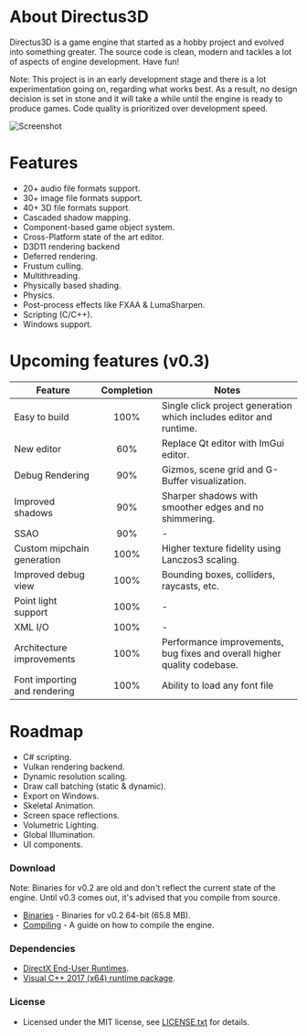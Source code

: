 # About Directus3D
Directus3D is a game engine that started as a hobby project and evolved into something greater.
The source code is clean, modern and tackles a lot of aspects of engine development. Have fun!

Note: This project is in an early development stage and there is a lot experimentation going on, regarding what works best.
As a result, no design decision is set in stone and it will take a while until the engine is ready to produce games.
Code quality is prioritized over development speed.

![Screenshot](https://raw.githubusercontent.com/PanosK92/Directus3D/master/Runtime/Assets/screenshot-v0.3_preview.jpg)

# Features
- 20+ audio file formats support.
- 30+ image file formats support.
- 40+ 3D file formats support.
- Cascaded shadow mapping.
- Component-based game object system.
- Cross-Platform state of the art editor.
- D3D11 rendering backend
- Deferred rendering.
- Frustum culling.
- Multithreading.
- Physically based shading.
- Physics.
- Post-process effects like FXAA & LumaSharpen.
- Scripting (C/C++).
- Windows support.

# Upcoming features (v0.3)
Feature       		            | Completion | Notes 
------------- 		            | :--: | -
Easy to build               	| 100% | Single click project generation which includes editor and runtime.
New editor               		| 60% | Replace Qt editor with ImGui editor.
Debug Rendering    				| 90% | Gizmos, scene grid and G-Buffer visualization.
Improved shadows         		| 90% | Sharper shadows with smoother edges and no shimmering.
SSAO         					| 90% | -
Custom mipchain generation 		| 100% | Higher texture fidelity using Lanczos3 scaling.
Improved debug view             | 100% | Bounding boxes, colliders, raycasts, etc.
Point light support             | 100% | -
XML I/O                         | 100% | -
Architecture improvements       | 100% | Performance improvements, bug fixes and overall higher quality codebase.
Font importing and rendering    | 100% | Ability to load any font file

# Roadmap
- C# scripting.
- Vulkan rendering backend.
- Dynamic resolution scaling.
- Draw call batching (static & dynamic).
- Export on Windows.
- Skeletal Animation.
- Screen space reflections.
- Volumetric Lighting.
- Global Illumination.
- UI components.

### Download
Note: Binaries for v0.2 are old and don't reflect the current state of the engine. 
Until v0.3 comes out, it's advised that you compile from source.
- [Binaries](https://onedrive.live.com/download?cid=96760D43099D7718&resid=96760D43099D7718%21130409&authkey=AEEN_tM_7MOzWzc) - Binaries for v0.2 64-bit (65.8 MB).
- [Compiling](https://github.com/PanosK92/Directus3D/blob/master/Documentation/CompilingFromSource/CompilingFromSource.md) - A guide on how to compile the engine.

### Dependencies
- [DirectX End-User Runtimes](https://www.microsoft.com/en-us/download/details.aspx?id=8109).
- [Visual C++ 2017 (x64) runtime package](https://go.microsoft.com/fwlink/?LinkId=746572).

### License
- Licensed under the MIT license, see [LICENSE.txt](https://github.com/PanosK92/Directus3D/blob/master/LICENSE.txt) for details.